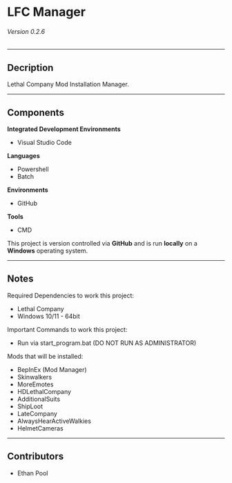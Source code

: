 # LFC Manager
###### Version 0.2.6 

---

## Decription
Lethal Company Mod Installation Manager.

---

## Components
**Integrated Development Environments**
- Visual Studio Code

**Languages**
- Powershell
- Batch

**Environments**
- GitHub

**Tools**
- CMD

This project is version controlled via **GitHub** and is run **locally** on a **Windows** operating system.

---

## Notes
Required Dependencies to work this project:
 - Lethal Company
 - Windows 10/11 - 64bit

Important Commands to work this project:
 - Run via start_program.bat (DO NOT RUN AS ADMINISTRATOR)

Mods that will be installed:
 - BepInEx (Mod Manager)
 - Skinwalkers
 - MoreEmotes
 - HDLethalCompany
 - AdditionalSuits
 - ShipLoot
 - LateCompany
 - AlwaysHearActiveWalkies
 - HelmetCameras

---

## Contributors
- Ethan Pool